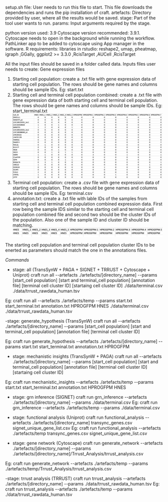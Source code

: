 setup.sh file: User needs to run this file to start. This file downloads the dependencies and runs the pip installation of craft. 
artefacts: Directory provided by user, where all the results would be saved.
stage: Part of the tool user wants to run.
params: Input arguments required by the stage.

python version used: 3.9
Cytoscape version recommended: 3.9.1. Cytoscape needs to open in the background while running the workflow.
PathLinker app to be added to cytoscape using App manager in the software.
R requirements: 
libraries in rstudio: reshape2, umap, pheatmap, igraph ,GGally, ggplot2 >= 3.3.0 ,RcisTarget ,AUCell ,RcisTarget

All the input files should be saved in a folder called data.
Inputs files user needs to create:
Gene expression files
1. Starting cell population: create a .txt file with gene expression data of starting cell population. The rows should be gene names and columns should be sample IDs.
Eg: start.txt
2. Starting cell and terminal cell population combined: create a .txt file with gene expression data of both starting cell and terminal cell population. The rows should be gene names and columns should be sample IDs.
Eg: start_terminal.txt
![example start and terminal population combined](images/eg_start+ter_data_pic.png)
3. Terminal cell population: create a .csv file with gene expression data of starting cell population. The rows should be gene names and columns should be sample IDs.
Eg: terminal.csv
4. annotation.txt: create a .txt file with lable IDs of the samples from starting cell and terminal cell population combined expression data. First row being the sample IDS similar to the starting cell and terminal cell population combined file and second two should be the cluster IDs of the population. Also one of the sample ID and cluster ID should be matching.
![example annotation image](images/eg_annotation_pic.png)

The starting cell population and terminal cell population cluster IDs to be enerted as parameters should match the one in the annotations files.


*Commands*
- stage: all (TransSynW + PAGA + SIGNET + TRRUST + Cytoscape + Uniprot)
craft run all --artefacts ./artefacts/[directory_name] --params [start_cell population] [start and terminal_cell population] [annotation file] [terminal cell cluster ID] [startaing cell cluster ID] ./data/terminal.csv ./data/trrust_rawdata_human.tsv

Eg: craft run all --artefacts ./artefacts/temp --params start.txt start_terminal.txt annotation.txt HPROGFPM HNES ./data/terminal.csv ./data/trrust_rawdata_human.tsv

-stage: generate_hypothesis (TransSynW)
craft run all --artefacts ./artefacts/[directory_name] --params [start_cell population] [start and terminal_cell population] [annotation file] [terminal cell cluster ID]

Eg: craft run generate_hypothesis --artefacts ./artefacts/[directory_name] --params start.txt start_terminal.txt annotation.txt HPROGFPM

- stage: mechanistic insights (TransSynW + PAGA)
craft run all --artefacts ./artefacts/[directory_name] --params [start_cell population] [start and terminal_cell population] [annotation file] [terminal cell cluster ID] [startaing cell cluster ID]

Eg: craft run mechanistic_insights --artefacts ./artefacts/temp --params start.txt start_terminal.txt annotation.txt HPROGFPM HNES

- stage: grn inference (SIGNET)
craft run grn_inference --artefacts ./artefacts/[directory_name] --params ./data/terminal.csv
Eg: craft run grn_inference --artefacts ./artefacts/temp --params ./data/terminal.csv

- stage: functional analysis (Uniprot)
craft run functional_analysis --artefacts ./artefacts/[directory_name] transync_genes.csv signet_unique_gene_list.csv
Eg: craft run functional_analysis --artefacts ./artefacts/temp transync_genes.csv signet_unique_gene_list.csv

- stage: gene network (Cytoscape)
craft run generate_network --artefacts ./artefacts/[directory_name] --params ./artefacts/[directory_name]/Trrust_Analysis/trrust_analysis.csv

Eg: craft run generate_network --artefacts ./artefacts/temp --params ./artefacts/temp/Trrust_Analysis/trrust_analysis.csv 

-stage: trrust analysis (TRRUST)
craft run trrust_analysis --artefacts ./artefacts/[directory_name] --params ./data/trrust_rawdata_human.tsv
Eg: craft run trrust_analysis --artefacts ./artefacts/temp --params ./data/trrust_rawdata_human.tsv 


